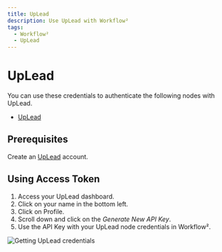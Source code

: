 ```yaml
---
title: UpLead
description: Use UpLead with Workflow²
tags:
  - Workflow²
  - UpLead
---
```

# UpLead

You can use these credentials to authenticate the following nodes with UpLead.
- [UpLead](/workflow/integrations/nodes/workflow-nodes-base.uplead/)

## Prerequisites

Create an [UpLead](https://uplead.com/) account.

## Using Access Token

1. Access your UpLead dashboard.
2. Click on your name in the bottom left.
3. Click on Profile.
4. Scroll down and click on the *Generate New API Key*.
5. Use the API Key with your UpLead node credentials in Workflow².

![Getting UpLead credentials](/_images/integrations/credentials/uplead/using-access-token.gif)
